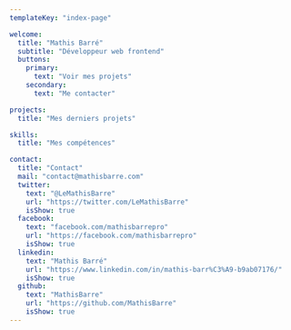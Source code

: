 ```yaml
---
templateKey: "index-page"

welcome:
  title: "Mathis Barré"
  subtitle: "Développeur web frontend"
  buttons:
    primary:
      text: "Voir mes projets"
    secondary:
      text: "Me contacter"

projects:
  title: "Mes derniers projets"

skills:
  title: "Mes compétences"

contact: 
  title: "Contact"
  mail: "contact@mathisbarre.com"
  twitter:
    text: "@LeMathisBarre"
    url: "https://twitter.com/LeMathisBarre"
    isShow: true
  facebook:
    text: "facebook.com/mathisbarrepro"
    url: "https://facebook.com/mathisbarrepro"
    isShow: true
  linkedin:
    text: "Mathis Barré"
    url: "https://www.linkedin.com/in/mathis-barr%C3%A9-b9ab07176/"
    isShow: true
  github:
    text: "MathisBarre"
    url: "https://github.com/MathisBarre"
    isShow: true
---
```

